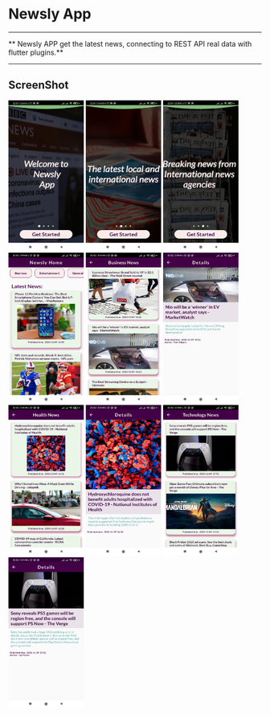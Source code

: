 # Newsly App
***********************************************************************************
** Newsly APP get the latest news, connecting to REST API real data with flutter plugins.**
***********************************************************************************

## ScreenShot

<img width=150 height=300 alt="HomeScreen Widget" src="./screenShot/01.jpg">

<img width=150 height=300 alt="HomeScreen Widget" src="./screenShot/02.jpg">

<img width=150 height=300 alt="HomeScreen Widget" src="./screenShot/03.jpg">

<img width=150 height=300 alt="HomeScreen Widget" src="./screenShot/04.jpg">

<img width=150 height=300 alt="HomeScreen Widget" src="./screenShot/05.jpg">

<img width=150 height=300 alt="HomeScreen Widget" src="./screenShot/06.jpg">

<img width=150 height=300 alt="HomeScreen Widget" src="./screenShot/07.jpg">

<img width=150 height=300 alt="HomeScreen Widget" src="./screenShot/08.jpg">

<img width=150 height=300 alt="HomeScreen Widget" src="./screenShot/09.jpg">

<img width=150 height=300 alt="HomeScreen Widget" src="./screenShot/10.jpg">
